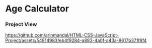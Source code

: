 # Age Calculator
### Project View
https://github.com/arinmandal/HTML-CSS-JavaScript-Project/assets/54814983/eb4f9284-a883-4a0f-a43a-8617b371f8f4




